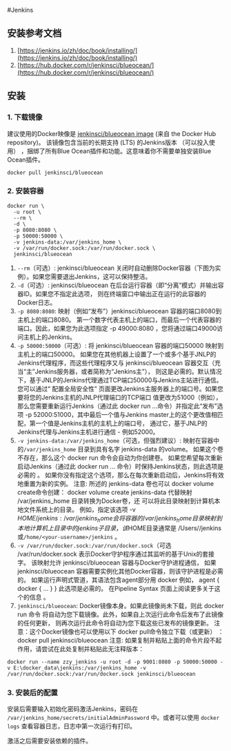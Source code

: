 #Jenkins

## 安装参考文档

1. [https://jenkins.io/zh/doc/book/installing/](https://jenkins.io/zh/doc/book/installing/)
2. [https://hub.docker.com/r/jenkinsci/blueocean/](https://hub.docker.com/r/jenkinsci/blueocean/)

## 安装

### 1. 下载镜像

建议使用的Docker映像是 [jenkinsci/blueocean image](https://hub.docker.com/r/jenkinsci/blueocean/) (来自 the Docker Hub repository)。 该镜像包含当前的长期支持 (LTS) 的Jenkins版本 （可以投入使用） ，捆绑了所有Blue Ocean插件和功能。这意味着你不需要单独安装Blue Ocean插件。

```
docker pull jenkinsci/blueocean
```

### 2. 安装容器

```
docker run \
  -u root \
  --rm \  
  -d \ 
  -p 8080:8080 \ 
  -p 50000:50000 \ 
  -v jenkins-data:/var/jenkins_home \ 
  -v /var/run/docker.sock:/var/run/docker.sock \ 
  jenkinsci/blueocean 
```

1. `--rm`（可选）: jenkinsci/blueocean 关闭时自动删除Docker容器（下图为实例）。如果您需要退出Jenkins，这可以保持整洁。
2. `-d`（可选）: jenkinsci/blueocean 在后台运行容器（即“分离”模式）并输出容器ID。如果您不指定此选项， 则在终端窗口中输出正在运行的此容器的Docker日志。
3. `-p 8080:8080`: 映射（例如“发布”）jenkinsci/blueocean 容器的端口8080到主机上的端口8080。 第一个数字代表主机上的端口，而最后一个代表容器的端口。因此，如果您为此选项指定 -p 49000:8080 ，您将通过端口49000访问主机上的Jenkins。
4. `-p 50000:50000`（可选）: 将 jenkinsci/blueocean 容器的端口50000 映射到主机上的端口50000。 如果您在其他机器上设置了一个或多个基于JNLP的Jenkins代理程序，而这些代理程序又与 jenkinsci/blueocean 容器交互（充当“主”Jenkins服务器，或者简称为“Jenkins主”）， 则这是必需的。默认情况下，基于JNLP的Jenkins代理通过TCP端口50000与Jenkins主站进行通信。 您可以通过“ 配置全局安全性” 页面更改Jenkins主服务器上的端口号。如果您要将您的Jenkins主机的JNLP代理端口的TCP端口 值更改为51000（例如），那么您需要重新运行Jenkins（通过此 docker run …​命令）并指定此“发布”选项 -p 52000:51000，其中最后一个值与Jenkins master上的这个更改值相匹配，第一个值是Jenkins主机的主机上的端口号， 通过它，基于JNLP的Jenkins代理与Jenkins主机进行通信 - 例如52000。
5. `-v jenkins-data:/var/jenkins_home`（可选，但强烈建议）: 映射在容器中的`/var/jenkins_home` 目录到具有名字 jenkins-data 的volume。 如果这个卷不存在，那么这个 docker run 命令会自动为你创建卷。 如果您希望每次重新启动Jenkins（通过此 docker run ... 命令）时保持Jenkins状态，则此选项是必需的 。 如果你没有指定这个选项，那么在每次重新启动后，Jenkins将有效地重置为新的实例。
注意: 所述的 jenkins-data 卷也可以 docker volume create命令创建： docker volume create jenkins-data 代替映射 /var/jenkins_home 目录转换为Docker卷，还 可以将此目录映射到计算机本地文件系统上的目录。 例如，指定该选项 -v $HOME/jenkins:/var/jenkins_home 会将容器的 /var/jenkins_home 目录映射 到 本地计算机上目录中的 jenkins 子目录， 该$HOME目录通常是 /Users/<your-username>/jenkins 或`/home/<your-username>/jenkins` 。
6. `-v /var/run/docker.sock:/var/run/docker.sock`（可选 /var/run/docker.sock 表示Docker守护程序通过其监听的基于Unix的套接字。 该映射允许 jenkinsci/blueocean 容器与Docker守护进程通信， 如果 jenkinsci/blueocean 容器需要实例化其他Docker容器，则该守护进程是必需的。 如果运行声明式管道，其语法包含agent部分用 docker
例如， agent { docker { ... } } 此选项是必需的。 在Pipeline Syntax 页面上阅读更多关于这个的信息 。
7. `jenkinsci/blueocean`: Docker镜像本身。如果此镜像尚未下载，则此 docker run 命令 将自动为您下载镜像。此外，如果自上次运行此命令后发布了此镜像的任何更新， 则再次运行此命令将自动为您下载这些已发布的镜像更新。 注意：这个Docker镜像也可以使用以下 docker pull命令独立下载（或更新） ： docker pull jenkinsci/blueocean 注意: 如果复制并粘贴上面的命令片段不起作用，请尝试在此处复制并粘贴此无注释版本：

```
docker run --name zzy_jenkins -u root -d -p 9001:8080 -p 50000:50000 -v E:\docker_data\jenkins:/var/jenkins_home -v /var/run/docker.sock:/var/run/docker.sock jenkinsci/blueocean
```

### 3. 安装后的配置

安装后需要输入初始化密码激活Jenkins，密码在 `/var/jenkins_home/secrets/initialAdminPassword` 中。或者可以使用 `docker logs` 查看容器日志，日志中第一次运行有打印。

激活之后需要安装依赖的插件。
